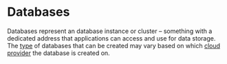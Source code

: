 # Databases

Databases represent an database instance or cluster – something with a dedicated address
that applications can access and use for data storage. The [type](../databaseType/) of
databases that can be created may vary based on which [cloud provider](../../%40providers/)
the database is created on.
